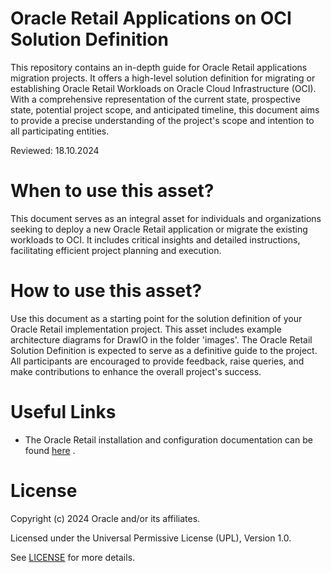 # Oracle Retail Applications on OCI Solution Definition

This repository contains an in-depth guide for Oracle Retail applications migration projects. It offers a high-level solution definition for migrating or establishing Oracle Retail Workloads on Oracle Cloud Infrastructure (OCI). With a comprehensive representation of the current state, prospective state, potential project scope, and anticipated timeline, this document aims to provide a precise understanding of the project's scope and intention to all participating entities.

Reviewed: 18.10.2024

# When to use this asset?

This document serves as an integral asset for individuals and organizations seeking to deploy a new Oracle Retail application or migrate the existing workloads to OCI. It includes critical insights and detailed instructions, facilitating efficient project planning and execution.

# How to use this asset?

Use this document as a starting point for the solution definition of your Oracle Retail implementation project. This asset includes example architecture diagrams for DrawIO in the folder 'images'.
The Oracle Retail Solution Definition is expected to serve as a definitive guide to the project. All participants are encouraged to provide feedback, raise queries, and make contributions to enhance the overall project's success.

# Useful Links
 - The Oracle Retail installation and configuration documentation can be found [here](https://docs.oracle.com/en/industries/retail/onpremapps.html) .

# License

Copyright (c) 2024 Oracle and/or its affiliates.

Licensed under the Universal Permissive License (UPL), Version 1.0.

See [LICENSE](LICENSE) for more details.
